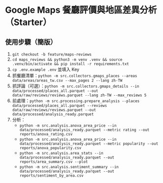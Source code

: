 # Google Maps 餐廳評價與地區差異分析（Starter）

## 使用步驟（簡版）
1. `git checkout -b feature/maps-reviews`
2. `cd maps_reviews && python3 -m venv .venv && source .venv/bin/activate && pip install -r requirements.txt`
3. `cp .env.example .env` 並填入 Key
4. 抓餐廳清單：`python -m src.collectors.gmaps_places --areas data/areas/areas_tw.csv --max_pages 2 --lang zh-TW`
5. 抓評論（可選）：`python -m src.collectors.gmaps_details --in data/processed/places_all.parquet --out data/raw/reviews/reviews.parquet --lang zh-TW --max_reviews 5`
6. 前處理：`python -m src.processing.prepare_analysis --places data/processed/places_all.parquet --reviews data/raw/reviews/reviews.parquet --out data/processed/analysis_ready.parquet`
7. 分析：  
   - `python -m src.analysis.anova_area_price --in data/processed/analysis_ready.parquet --metric rating --out reports/anova_rating.csv`  
   - `python -m src.analysis.anova_area_price --in data/processed/analysis_ready.parquet --metric popularity --out reports/anova_popularity.csv`  
   - `python -m src.analysis.area_stats --in data/processed/analysis_ready.parquet --out reports/area_summary.csv --plot`  
   - `python -m src.analysis.sentiment_summary --in data/processed/analysis_ready.parquet --out reports/sentiment_by_area.csv`
